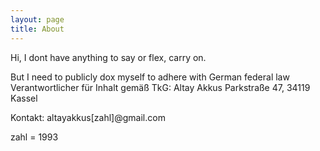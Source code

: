 ```yaml
---
layout: page
title: About
---
```


Hi, I dont have anything to say or flex, carry on.

But I need to publicly dox myself to adhere with German federal law
Verantwortlicher für Inhalt gemäß TkG:
Altay Akkus
Parkstraße 47, 34119 Kassel

Kontakt:
altayakkus[zahl]@gmail.com

zahl = 1993